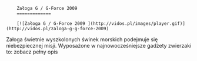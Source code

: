 
        Załoga G / G-Force 2009 
        =============
        
        [![Załoga G / G-Force 2009 ](http://vidos.pl/images/player.gif)](http://vidos.pl/zaloga-g-g-force-2009)
        
        
 Załoga świetnie wyszkolonych świnek morskich podejmuje się niebezpiecznej misji. Wyposażone w najnowocześniejsze gadżety zwierzaki to: zobacz pełny opis
    